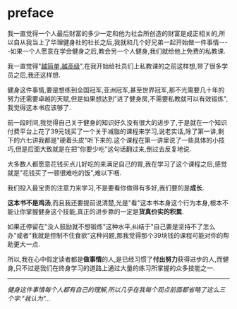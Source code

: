 # preface
我一直觉得一个人最后财富的多少一定和他为社会所创造的财富是成正相关的,所以自从我当上了华理健身社的社长之后,我就和几个好兄弟一起开始做一件事情----如果一个人愿意在学会健身之后,教会另一个人健身,我们就给他上免费的私教课.

我一直觉得"[越简单,越高级](https://mp.weixin.qq.com/s?__biz=MzU2NTM4MTY3Mg==&mid=2247483702&idx=1&sn=21acfcb6e1f7bf94ce86440950105499&chksm=fcbdde71cbca57673abed286e3daf0282dc02e6401253a800b75489cb96bb6de76d00bd24c3f&token=1747396161&lang=zh_CN#rd)",在我开始给社员们上私教课的之前这样想,带了很多学员之后,我还这样想.

健身这件事情,要是想练到全国冠军,亚洲冠军,甚至世界冠军,那不光需要几十年的努力还需要卓越的天赋,但是如果想达到"进了健身房,不需要私教就可以有效锻炼",我觉得这本书应该够了.

前一段时间,我觉得自己关于健身的知识好久没有很大的进步了,于是就在一个知识付费平台上花了39元钱买了一个关于减脂的课程来学习,说老实话,除了第一讲,剩下的六七讲我都是"硬着头皮"听下来的.这个课程在第一讲里说了一些具体的小技巧,但是后面大致就是在把"你要少吃"这句话翻过来,倒过去反复地说.

大多数人都愿意花钱买点儿好吃的来满足自己的胃,我在学习了这个课程之后,感觉就是"花钱买了一顿很难吃的饭",难以下咽.

我们投入最宝贵的注意力来学习,不是要看你做得有多好,我们要的是**成长**.

**这本书不是鸡汤**,而且我还要提前说清楚,光是"看"这本书本身这个行为本身,根本不能让你掌握健身这个技能,真正的进步靠的一定是**货真价实的积累**.

如果还停留在"没人鼓励就不想锻炼"这种水平,纠结于"自己要是坚持不了怎么办"或者"我就是控制不住食欲"这种问题,那我觉得那个39块钱的课程可能对你的帮助更大一点.

所以,我在心中假定读者都是**做事情**的人,是已经习惯了**付出努力**获得进步的人,而健身,只不过是我们在终身学习的道路上通过大量的练习所掌握的众多技能之一.

---
*健身这件事情每个人都有自己的理解,所以几乎在我每个观点前面都省略了这么三个字:"我认为"...*